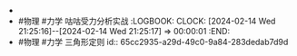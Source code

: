 -
- #物理 #力学 咕咕受力分析实战
  :LOGBOOK:
  CLOCK: [2024-02-14 Wed 21:25:16]--[2024-02-14 Wed 21:25:17] =>  00:00:01
  :END:
- #物理 #力学 三角形定则
  id:: 65cc2935-a29d-49c0-9a84-283dedab7d9d